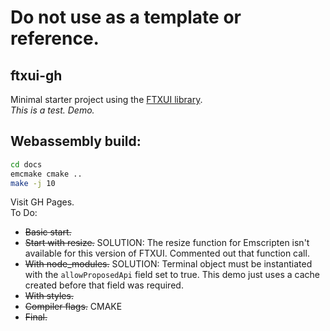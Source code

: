 # Do not use as a template or reference.
ftxui-gh
-------------
Minimal starter project using the [FTXUI library](https://github.com/ArthurSonzogni/ftxui).  
<i>This is a test. Demo.</i>
## Webassembly build:
```bash
cd docs
emcmake cmake ..
make -j 10
```
Visit GH Pages.  
To Do:
- ~~Basic start.~~
- ~~Start with resize.~~ SOLUTION: The resize function for Emscripten isn't available for this version of FTXUI. Commented out that function call.
- ~~With node_modules.~~ SOLUTION: Terminal object must be instantiated with the `allowProposedApi` field set to true. This demo just uses a cache created before that field was required.
- ~~With styles.~~
- ~~Compiler flags.~~ CMAKE
- ~~Final.~~